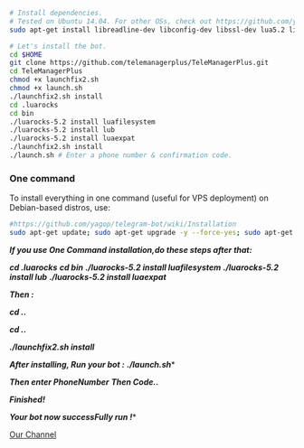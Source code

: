 ```sh
# Install dependencies.
# Tested on Ubuntu 14.04. For other OSs, check out https://github.com/yagop/telegram-bot/wiki/Installation
sudo apt-get install libreadline-dev libconfig-dev libssl-dev lua5.2 liblua5.2-dev libevent-dev make unzip git redis-server g++ libjansson-dev libpython-dev expat libexpat1-dev

# Let's install the bot.
cd $HOME
git clone https://github.com/telemanagerplus/TeleManagerPlus.git
cd TeleManagerPlus
chmod +x launchfix2.sh
chmod +x launch.sh
./launchfix2.sh install
cd .luarocks
cd bin
./luarocks-5.2 install luafilesystem
./luarocks-5.2 install lub
./luarocks-5.2 install luaexpat
./launchfix2.sh install
./launch.sh # Enter a phone number & confirmation code.
```
### One command
To install everything in one command (useful for VPS deployment) on Debian-based distros, use:
```sh
#https://github.com/yagop/telegram-bot/wiki/Installation
sudo apt-get update; sudo apt-get upgrade -y --force-yes; sudo apt-get dist-upgrade -y --force-yes; sudo apt-get install libreadline-dev libconfig-dev libssl-dev lua5.2 liblua5.2-dev libevent-dev libjansson* libpython-dev make unzip git redis-server g++ -y --force-yes && git clone https://github.com/telemanagerplus/TeleManagerPlus.git && cd TeleSeed && chmod +x launchfix2.sh && ./launchfix2.sh install && chmod +x launch.sh && ./launch.sh install
```

***If you use One Command installation,do these steps after that:***

***cd .luarocks***
***cd bin***
***./luarocks-5.2 install luafilesystem***
***./luarocks-5.2 install lub***
***./luarocks-5.2 install luaexpat***

***Then :***

***cd ..***

***cd ..***

***./launchfix2.sh install***

***After installing, Run your bot :***
***./launch.sh****

***Then enter PhoneNumber***
***Then Code..***

***Finished!***

***Your bot now successFully run !****

[Our Channel]( http://telegram.me/telemanager_ch )
